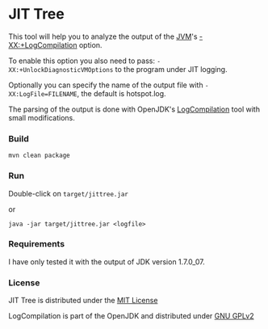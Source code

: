 # JIT Tree

This tool will help you to analyze the output of the [JVM](http://www.oracle.com/technetwork/java/javase/overview/index.html)'s [-XX:+LogCompilation](https://wikis.oracle.com/display/HotSpotInternals/LogCompilation+overview) option.

To enable this option you also need to pass: ```-XX:+UnlockDiagnosticVMOptions``` to the program under JIT logging.

Optionally you can specify the name of the output file with ```-XX:LogFile=FILENAME```, the default is hotspot.log.

The parsing of the output is done with OpenJDK's [LogCompilation](http://hg.openjdk.java.net/jdk7u/jdk7u-dev/hotspot/file/tip/src/share/tools/LogCompilation/) tool with small modifications.

### Build
```mvn clean package```

### Run
Double-click on ```target/jittree.jar```

or

```java -jar target/jittree.jar <logfile>```


### Requirements
I have only tested it with the output of JDK version 1.7.0_07.

### License
JIT Tree is distributed under the [MIT License](http://opensource.org/licenses/MIT)

LogCompilation is part of the OpenJDK and distributed under [GNU GPLv2](http://opensource.org/licenses/gpl-2.0.php)
